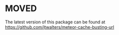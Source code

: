 # MOVED

The latest version of this package can be found at
https://github.com/jtwalters/meteor-cache-busting-url
